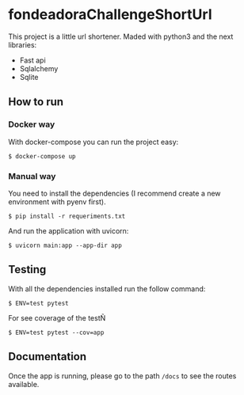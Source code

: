 # fondeadoraChallengeShortUrl

This project is a little url shortener. Maded with python3 and the next libraries:
- Fast api
- Sqlalchemy
- Sqlite

## How to run

### Docker way

With docker-compose you can run the project easy:

```
$ docker-compose up
```

### Manual way
You need to install the dependencies (I recommend create a new environment with pyenv first).

```
$ pip install -r requeriments.txt
```

And run the application with uvicorn:

```
$ uvicorn main:app --app-dir app
```

## Testing

With all the dependencies installed run the follow command:

```
$ ENV=test pytest
```

For see coverage of the testÑ

```
$ ENV=test pytest --cov=app
```


## Documentation

Once the app is running, please go to the path `/docs` to see the routes available.
